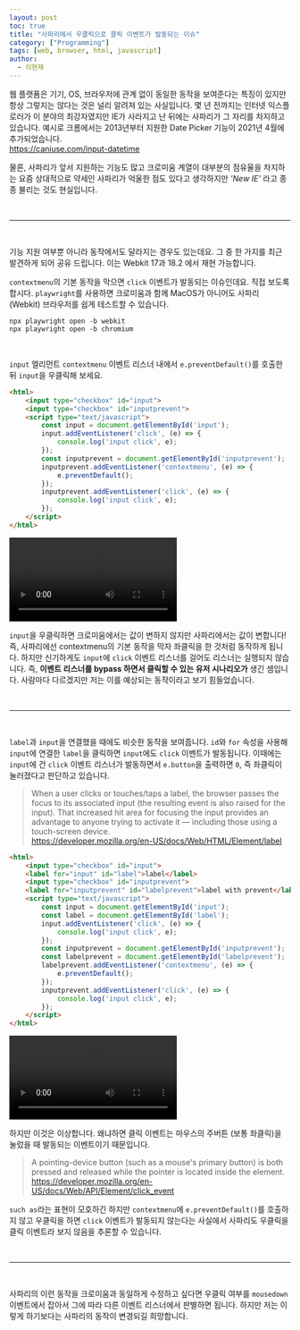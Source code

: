 ```yaml
---
layout: post
toc: true
title: "사파리에서 우클릭으로 클릭 이벤트가 발동되는 이슈"
category: ["Programming"]
tags: [web, browser, html, javascript]
author:
  - 이현재
---
```


웹 플랫폼은 기기, OS, 브라우저에 관계 없이 동일한 동작을 보여준다는 특징이
있지만 항상 그렇지는 않다는 것은 널리 알려져 있는 사실입니다.
몇 년 전까지는 인터넷 익스플로러가 이 분야의 최강자였지만
IE가 사라지고 난 뒤에는 사파리가 그 자리를 차지하고 있습니다.
예시로 크롬에서는 2013년부터 지원한 Date Picker 기능이 2021년 4월에 추가되었습니다.<br>
<https://caniuse.com/input-datetime>

물론, 사파리가 앞서 지원하는 기능도 많고 크로미움 계열이 대부분의 점유율을 차지하는 요즘
상대적으로 약세인 사파리가 억울한 점도 있다고 생각하지만 _'New IE'_ 라고 종종 불리는 것도 현실입니다.

<br>

---

<br>

기능 지원 여부뿐 아니라 동작에서도 달라지는 경우도 있는데요.
그 중 한 가지를 최근 발견하게 되어 공유 드립니다.
이는 Webkit 17과 18.2 에서 재현 가능합니다.

`contextmenu`의 기본 동작을 막으면 `click` 이벤트가 발동되는 이슈인데요. 직접 보도록 합시다.
`playwright`를 사용하면 크로미움과 함께 MacOS가 아니어도 사파리 (Webkit) 브라우저를 쉽게 테스트할 수 있습니다.

```shell
npx playwright open -b webkit
npx playwright open -b chromium
```
<br>

`input` 엘리먼트 `contextmenu` 이벤트 리스너 내에서 `e.preventDefault()`를 호출한 뒤 `input`을 우클릭해 보세요.

```html
<html>
    <input type="checkbox" id="input">
    <input type="checkbox" id="inputprevent">
    <script type="text/javascript">
        const input = document.getElementById('input');
        input.addEventListener('click', (e) => {
            console.log('input click', e);
        });
        const inputprevent = document.getElementById('inputprevent');
        inputprevent.addEventListener('contextmenu', (e) => {
            e.preventDefault();
        });
        inputprevent.addEventListener('click', (e) => {
            console.log('input click', e);
        });
    </script>
</html>
```

<video controls alt="example-1" src="/img/2025-01-18-ko-webkit-click-event-on-right-click/1.mp4"></video>

`input`을 우클릭하면 크로미움에서는 값이 변하지 않지만 사파리에서는 값이 변합니다!
즉, 사파리에선 contextmenu의 기본 동작을 막자 좌클릭을 한 것처럼 동작하게 됩니다.
하지만 신기하게도 `input`에 `click` 이벤트 리스너를 걸어도 리스너는 실행되지 않습니다.
즉, **이벤트 리스너를 bypass 하면서 클릭할 수 있는 유저 시나리오가** 생긴 셈입니다.
사람마다 다르겠지만 저는 이를 예상되는 동작이라고 보기 힘들었습니다.

<br>

---

<br>

`label`과 `input`을 연결했을 때에도 비슷한 동작을 보여줍니다.
`id`와 `for` 속성을 사용해 `input`에 연결한 `label`을 클릭하면 `input`에도 `click` 이벤트가 발동됩니다.
이때에는 `input`에 건 `click` 이벤트 리스너가 발동하면서 `e.button`을 출력하면 `0`,
즉 좌클릭이 눌러졌다고 판단하고 있습니다.
>When a user clicks or touches/taps a label, the browser passes the focus to its associated input
>(the resulting event is also raised for the input).
>That increased hit area for focusing the input provides an advantage to anyone trying to activate it
>— including those using a touch-screen device.<br>
><https://developer.mozilla.org/en-US/docs/Web/HTML/Element/label>

```html
<html>
    <input type="checkbox" id="input">
    <label for="input" id="label">label</label>
    <input type="checkbox" id="inputprevent">
    <label for="inputprevent" id="labelprevent">label with prevent</label>
    <script type="text/javascript">
        const input = document.getElementById('input');
        const label = document.getElementById('label');
        input.addEventListener('click', (e) => {
            console.log('input click', e);
        });
        const inputprevent = document.getElementById('inputprevent');
        const labelprevent = document.getElementById('labelprevent');
        labelprevent.addEventListener('contextmenu', (e) => {
            e.preventDefault();
        });
        inputprevent.addEventListener('click', (e) => {
            console.log('input click', e);
        });
    </script>
</html>
```

<video controls alt="example-2" src="/img/2025-01-18-ko-webkit-click-event-on-right-click/2.mp4"></video>
<br>

하지만 이것은 이상합니다. 왜냐하면 클릭 이벤트는 마우스의 주버튼 (보통 좌클릭)을 눌렀을 때 발동되는 이벤트이기 때문입니다.

>A pointing-device button (such as a mouse's primary button) is both pressed and
>released while the pointer is located inside the element.<br>
><https://developer.mozilla.org/en-US/docs/Web/API/Element/click_event>

`such as`라는 표현이 모호하긴 하지만 `contextmenu`에 `e.preventDefault()`를 호출하지 않고 우클릭을 하면
`click` 이벤트가 발동되지 않는다는 사실에서 사파리도 우클릭을 클릭 이벤트라 보지 않음을 추론할 수 있습니다.

<br>

---

<br>

사파리의 이런 동작을 크로미움과 동일하게 수정하고 싶다면
우클릭 여부를 `mousedown` 이벤트에서 잡아서 그에 따라 다른 이벤트 리스너에서 판별하면 됩니다.
하지만 저는 이렇게 하기보다는 사파리의 동작이 변경되길 희망합니다.
